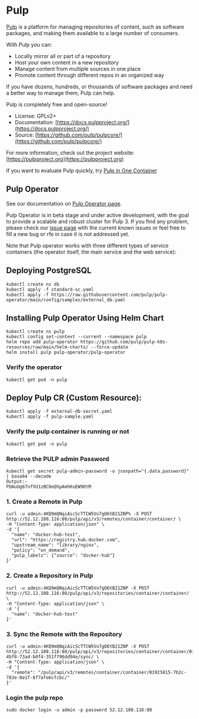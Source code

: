 # Pulp

[Pulp](https://pulpproject.org/) is a platform for managing repositories of content, such as software packages, and making them available to a large number of consumers.

With Pulp you can:

* Locally mirror all or part of a repository
* Host your own content in a new repository
* Manage content from multiple sources in one place
* Promote content through different repos in an organized way

If you have dozens, hundreds, or thousands of software packages and need a better way to manage them, Pulp can help.

Pulp is completely free and open-source!

* License: GPLv2+
* Documentation: [https://docs.pulpproject.org/](https://docs.pulpproject.org/)
* Source: [https://github.com/pulp/pulpcore/](https://github.com/pulp/pulpcore/)

For more information, check out the project website: [https://pulpproject.org](https://pulpproject.org)

If you want to evaluate Pulp quickly, try [Pulp in One Container](https://pulpproject.org/pulp-in-one-container/)

## Pulp Operator

See our documentation on [Pulp Operator page](https://docs.pulpproject.org/pulp_operator/).

Pulp Operator is in beta stage and under active development, with the goal to provide a scalable and robust cluster for Pulp 3.
If you find any problem, please check our [issue page](https://github.com/pulp/pulp-operator/issues?q=is%3Aissue+is%3Aopen+label%3Ago-alpha) with the current known issues or feel free to fill a new bug or rfe in case it is not addressed yet.

Note that Pulp operator works with three different types of service containers (the operator itself, the main service and the web service):


## Deploying PostgreSQL

```
kubectl create ns db
kubectl apply -f standard-sc.yaml
kubectl apply -f https://raw.githubusercontent.com/pulp/pulp-operator/main/config/samples/external_db.yaml
```

## Installing Pulp Operator Using Helm Chart 

```
kubectl create ns pulp
kubectl config set-context --current --namespace pulp
helm repo add pulp-operator https://github.com/pulp/pulp-k8s-resources/raw/main/helm-charts/ --force-update
helm install pulp pulp-operator/pulp-operator
```

### Verify the operator 

```
kubectl get pod -n pulp
```


## Deploy Pulp CR (Custom Resource):

```
kubectl apply -f external-db-secret.yaml
kubectl apply -f pulp-sample.yaml
```
### Verify the pulp container is running or not 

```
kubectl get pod -n pulp
```

### Retrieve the PULP admin Password

```
kubectl get secret pulp-admin-password -o jsonpath="{.data.password}" | base64 --decode
Output:-
PbNuUg67nfVU1zBC0eQhpAmhKuEW90tM
```
### 1. Create a Remote in Pulp

```
curl -u admin:4KQ9mQNqiAicScTTCW5Vo7gO6tB21ZNP% -X POST http://52.12.108.116:80/pulp/api/v3/remotes/container/container/ \
-H "Content-Type: application/json" \
-d '{
  "name": "docker-hub-test",
  "url": "https://registry.hub.docker.com",
  "upstream_name": "library/nginx",
  "policy": "on_demand",
  "pulp_labels": {"source": "docker-hub"}
}'
```

### 2. Create a Repository in Pulp

```
curl -u admin:4KQ9mQNqiAicScTTCW5Vo7gO6tB21ZNP -X POST http://52.12.108.116:80/pulp/api/v3/repositories/container/container/ \
-H "Content-Type: application/json" \
-d '{
  "name": "docker-hub-test"
}'
```

###  3. Sync the Remote with the Repository

```
curl -u admin:4KQ9mQNqiAicScTTCW5Vo7gO6tB21ZNP -X POST http://52.12.108.116:80/pulp/api/v3/repositories/container/container/01925816-4bf8-73ad-b0f4-351f796dd94e/sync/ \
-H "Content-Type: application/json" \
-d '{
  "remote": "/pulp/api/v3/remotes/container/container/01925815-7b2c-783e-8e1f-8f7afe6cfcbc/"
}'
```
### Login the pulp repo

```
sudo docker login -u admin -p password 52.12.108.116:80
```
